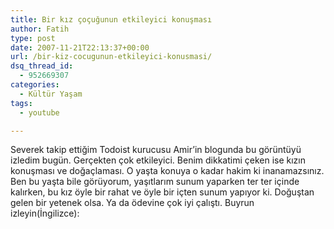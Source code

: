 ```yaml
---
title: Bir kız çoçuğunun etkileyici konuşması
author: Fatih
type: post
date: 2007-11-21T22:13:37+00:00
url: /bir-kiz-cocugunun-etkileyici-konusmasi/
dsq_thread_id:
  - 952669307
categories:
  - Kültür Yaşam
tags:
  - youtube

---
```

Severek takip ettiğim Todoist kurucusu Amir&#8217;in blogunda bu görüntüyü izledim bugün. Gerçekten çok etkileyici. Benim dikkatimi çeken ise kızın konuşması ve doğaçlaması. O yaşta konuya o kadar hakim ki inanamazsınız. Ben bu yaşta bile görüyorum, yaşıtlarım sunum yaparken ter ter içinde kalırken, bu kız öyle bir rahat ve öyle bir içten sunum yapıyor ki. Doğuştan gelen bir yetenek olsa. Ya da ödevine çok iyi çalıştı. Buyrun izleyin(İngilizce):

<center>
</center>
